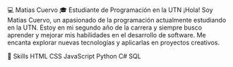 💻 Matias Cuervo
🎓 Estudiante de Programación en la UTN
¡Hola! Soy Matias Cuervo, un apasionado de la programación actualmente estudiando en la UTN. Estoy en mi segundo año de la carrera y siempre busco aprender y mejorar mis habilidades en el desarrollo de software. Me encanta explorar nuevas tecnologías y aplicarlas en proyectos creativos.

🔧 Skills
HTML
CSS
JavaScript
Python
C#
SQL
